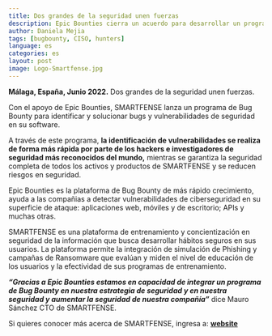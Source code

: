 ```yaml
---
title: Dos grandes de la seguridad unen fuerzas
description: Epic Bounties cierra un acuerdo para desarrollar un programa de Bug Bounty con SMARTFENSE
author: Daniela Mejia
tags: [bugbounty, CISO, hunters]
language: es
categories: es
layout: post
image: Logo-Smartfense.jpg
---
```


**Málaga, España, Junio 2022.** Dos grandes de la seguridad unen fuerzas.

Con el apoyo de Epic Bounties, SMARTFENSE lanza un programa de Bug Bounty para identificar y solucionar bugs y vulnerabilidades de seguridad en su software.

A través de este programa, **la identificación de vulnerabilidades se realiza de forma más rápida por parte de los hackers e investigadores de seguridad más reconocidos del mundo,** mientras se garantiza la seguridad completa de todos los activos y productos de SMARTFENSE y se reducen riesgos en seguridad.

Epic Bounties es la plataforma de Bug Bounty de más rápido crecimiento, ayuda a las compañias a detectar vulnerabilidades de ciberseguridad en su superficie de ataque: aplicaciones web, móviles y de escritorio; APIs y muchas otras.

SMARTFENSE es una plataforma de entrenamiento y concientización en seguridad de la información que busca desarrollar hábitos seguros en sus usuarios. La plataforma permite la integración de simulación de Phishing y campañas de Ransomware que evalúan y miden el nivel de educación de los usuarios y la efectividad de sus programas de entrenamiento.

***“Gracias a Epic Bounties estamos en capacidad de integrar un programa de Bug Bounty en nuestra estrategia de seguridad y en nuestra seguridad y aumentar la seguridad de nuestra compañía”*** dice Mauro Sánchez CTO de SMARTFENSE.

Si quieres conocer más acerca de SMARTFENSE, ingresa a: **[website](https://www.smartfense.com/es-es/)**

